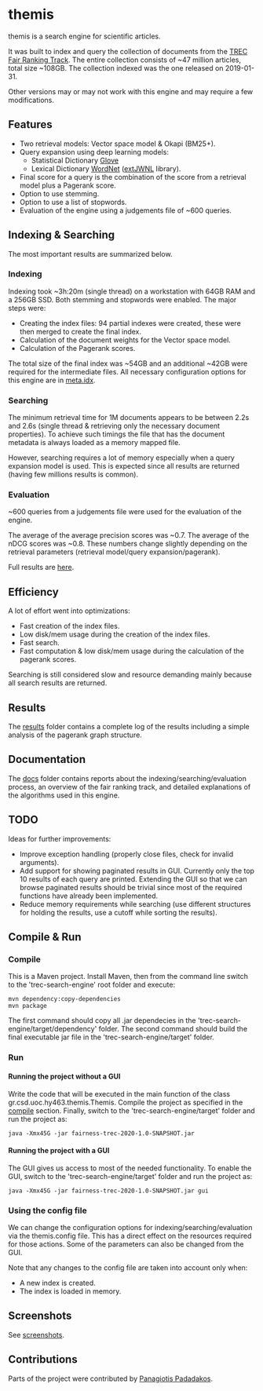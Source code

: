 # themis

themis is a search engine for scientific articles.

It was built to index and query the collection of documents from the [TREC Fair Ranking Track](https://fair-trec.github.io/). The entire collection consists of ~47 million articles, total size ~108GB. The collection indexed was the one released on 2019-01-31.

Other versions may or may not work with this engine and may require a few modifications.

## Features

* Two retrieval models: Vector space model & Okapi (BM25+).
* Query expansion using deep learning models:
  * Statistical Dictionary [Glove](https://nlp.stanford.edu/projects/glove/)
  * Lexical Dictionary [WordNet](https://wordnet.princeton.edu/) ([extJWNL](http://extjwnl.sourceforge.net/) library).
* Final score for a query is the combination of the score from a retrieval model plus a Pagerank score.
* Option to use stemming.
* Option to use a list of stopwords.
* Evaluation of the engine using a judgements file of ~600 queries.

## Indexing & Searching

The most important results are summarized below.

### Indexing

Indexing took ~3h:20m (single thread) on a workstation with 64GB RAM and a 256GB SSD. Both stemming and stopwords were enabled. The major steps were:

* Creating the index files: 94 partial indexes were created, these were then merged to create the final index.
* Calculation of the document weights for the Vector space model.
* Calculation of the Pagerank scores.

The total size of the final index was ~54GB and an additional ~42GB were required for the intermediate files. All necessary configuration options for this engine are in [meta.idx](results/meta.idx).

### Searching

The minimum retrieval time for 1M documents appears to be between 2.2s and 2.6s (single thread & retrieving only the necessary document properties). To achieve such timings the file that has the document metadata is always loaded as a memory mapped file.

However, searching requires a lot of memory especially when a query expansion model is used. This is expected since all results are returned (having few millions results is common).

### Evaluation

~600 queries from a judgements file were used for the evaluation of the engine.

The average of the average precision scores was ~0.7. The average of the nDCG scores was ~0.8. These numbers change slightly depending on the retrieval parameters (retrieval model/query expansion/pagerank).

Full results are [here](results/evaluation).

## Efficiency

A lot of effort went into optimizations:

* Fast creation of the index files.
* Low disk/mem usage during the creation of the index files.
* Fast search.
* Fast computation & low disk/mem usage during the calculation of the pagerank scores.

Searching is still considered slow and resource demanding mainly because all search results are returned.

## Results

The [results](results/) folder contains a complete log of the results including a simple analysis of the pagerank graph structure.

## Documentation

The [docs](doc/) folder contains reports about the indexing/searching/evaluation process, an overview of the fair ranking track, and detailed explanations of the algorithms used in this engine.

## TODO

Ideas for further improvements:

* Improve exception handling (properly close files, check for invalid arguments).
* Add support for showing paginated results in GUI. Currently only the top 10 results of each query are printed. Extending the GUI so that we can browse paginated results should be trivial since most of the required functions have already been implemented.
* Reduce memory requirements while searching (use different structures for holding the results, use a cutoff while sorting the results).

## Compile & Run

### Compile

This is a Maven project. Install Maven, then from the command line switch to the 'trec-search-engine' root folder and execute:

    mvn dependency:copy-dependencies
    mvn package

The first command should copy all .jar dependecies in the 'trec-search-engine/target/dependency' folder. The second command should build the final executable jar file in the 'trec-search-engine/target' folder.

### Run

#### Running the project without a GUI

Write the code that will be executed in the main function of the class gr.csd.uoc.hy463.themis.Themis. Compile the project as specified in the [compile](#Compile) section. Finally, switch to the 'trec-search-engine/target' folder and run the project as:

    java -Xmx45G -jar fairness-trec-2020-1.0-SNAPSHOT.jar

#### Running the project with a GUI

The GUI gives us access to most of the needed functionality. To enable the GUI, switch to the 'trec-search-engine/target' folder and run the project as:

    java -Xmx45G -jar fairness-trec-2020-1.0-SNAPSHOT.jar gui

### Using the config file

We can change the configuration options for indexing/searching/evaluation via the themis.config file. This has a direct effect on the resources required for those actions. Some of the parameters can also be changed from the GUI.

Note that any changes to the config file are taken into account only when:

* A new index is created.
* The index is loaded in memory.

## Screenshots

See [screenshots](screenshots/).

## Contributions

Parts of the project were contributed by [Panagiotis Padadakos](https://github.com/papadako).
